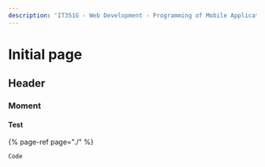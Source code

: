 ```yaml
---
description: 'IT351G - Web Development - Programming of Mobile Applications G1F, 7.5 credits'
---
```


# Initial page

## Header

### Moment

#### Test

{% page-ref page="./" %}

```text
Code
```

